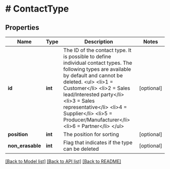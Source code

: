 # # ContactType

## Properties

Name | Type | Description | Notes
------------ | ------------- | ------------- | -------------
**id** | **int** | The ID of the contact type. It is possible to define individual contact types. The following types are available by default and cannot be deleted. &lt;ul&gt; &lt;li&gt;1 &#x3D; Customer&lt;/li&gt; &lt;li&gt;2 &#x3D; Sales lead/Interested party&lt;/li&gt; &lt;li&gt;3 &#x3D; Sales representative&lt;/li&gt; &lt;li&gt;4 &#x3D; Supplier&lt;/li&gt; &lt;li&gt;5 &#x3D; Producer/Manufacturer&lt;/li&gt; &lt;li&gt;6 &#x3D; Partner&lt;/li&gt; &lt;/ul&gt; | [optional] 
**position** | **int** | The position for sorting | [optional] 
**non_erasable** | **int** | Flag that indicates if the type can be deleted | [optional] 

[[Back to Model list]](../../README.md#documentation-for-models) [[Back to API list]](../../README.md#documentation-for-api-endpoints) [[Back to README]](../../README.md)


